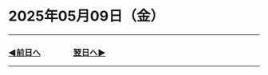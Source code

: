 # 2025年05月09日（金）

---

### [◀️前日へ](https://github.com/yuasys/chatty-journal/blob/main/2025/05/2025-05-08.md)&emsp;&emsp;&emsp;&emsp;[翌日へ▶️](https://github.com/yuasys/chatty-journal/blob/main/2025/05/2025-05-10.md)

---
